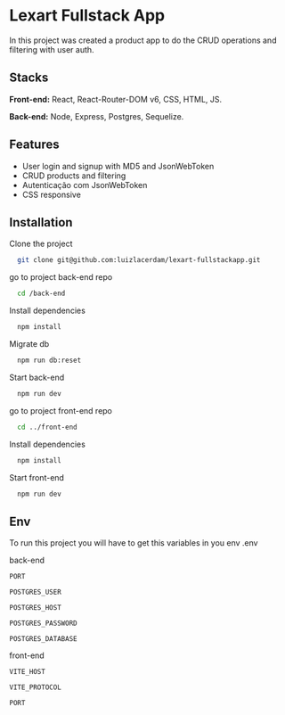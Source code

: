 
# Lexart Fullstack App
In this project was created a product app to do the CRUD operations and filtering with user auth. 


## Stacks

**Front-end:** React, React-Router-DOM v6, CSS, HTML, JS.

**Back-end:** Node, Express, Postgres, Sequelize.


## Features

- User login and signup with MD5 and JsonWebToken
- CRUD products and filtering
- Autenticação com JsonWebToken
- CSS responsive

## Installation

Clone the project

```bash
  git clone git@github.com:luizlacerdam/lexart-fullstackapp.git
```

go to project back-end repo

```bash
  cd /back-end
```

Install dependencies

```bash
  npm install
```

Migrate db

```bash
  npm run db:reset
```

Start back-end

```bash
  npm run dev
```

go to project front-end repo

```bash
  cd ../front-end
```

Install dependencies

```bash
  npm install
```

Start front-end

```bash
  npm run dev
```


## Env

To run this project you will have to get this variables in you env .env

back-end

`PORT`

`POSTGRES_USER`

`POSTGRES_HOST`

`POSTGRES_PASSWORD`

`POSTGRES_DATABASE`

front-end

`VITE_HOST`

`VITE_PROTOCOL`

`PORT`

